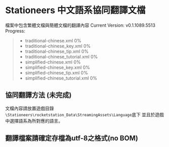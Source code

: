 # Stationeers 中文語系協同翻譯文檔
檔案中包含繁體文檔與簡體文檔的翻譯內容
Current Version: v0.1.1089.5513
Progress:

> * traditional-chinese.xml 0%
> * traditional-chinese_key.xml 0%
> * traditional-chinese_tip.xml 0%
> * traditional-chinese_tutorial.xml 0%
> * simplified-chinese.xml 0%
> * simplified-chinese_key.xml 0%
> * simplified-chinese_tip.xml 0%
> * simplified-chinese_tutorial.xml 0%

## 協同翻譯方法 (未完成)
文檔內容請放置遊戲目錄`\Stationeers\rocketstation_Data\StreamingAssets\Language`底下
並且於遊戲中選擇語系為所對應的語言。

## 翻譯檔案請確定存檔為utf-8之格式(no BOM)
